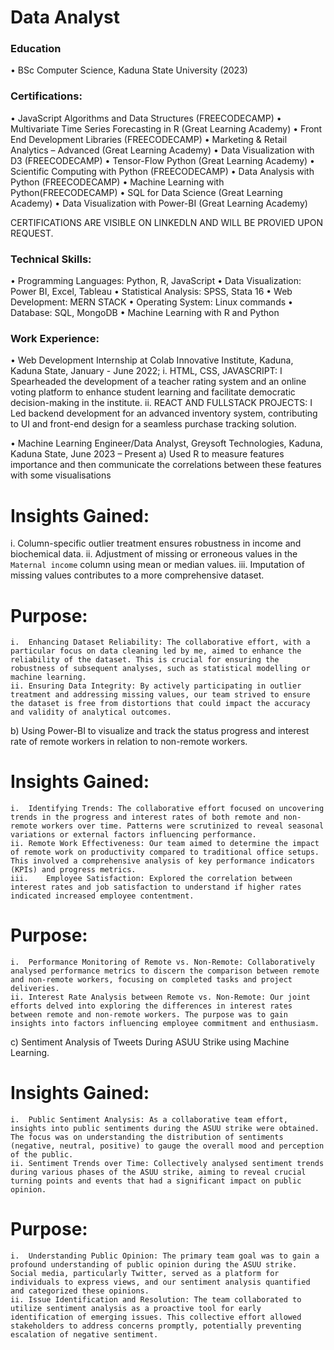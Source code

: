 # Data Analyst

### Education
•	BSc Computer Science, Kaduna State University (2023)

### Certifications:
•	JavaScript Algorithms and Data Structures (FREECODECAMP)
•	Multivariate Time Series Forecasting in R (Great Learning Academy)
•	Front End Development Libraries (FREECODECAMP)
•	Marketing & Retail Analytics – Advanced (Great Learning Academy)
•	Data Visualization with D3 (FREECODECAMP)
•	Tensor-Flow Python (Great Learning Academy)
•	Scientific Computing with Python (FREECODECAMP)
•	Data Analysis with Python (FREECODECAMP)
•	Machine Learning with Python(FREECODECAMP)
•	SQL for Data Science (Great Learning Academy)
•	Data Visualization with Power-BI (Great Learning Academy)

CERTIFICATIONS ARE VISIBLE ON LINKEDLN AND WILL BE PROVIED UPON REQUEST.

### Technical Skills:
•	Programming Languages: Python, R, JavaScript
•	Data Visualization: Power BI, Excel, Tableau
•	Statistical Analysis: SPSS, Stata 16
•	Web Development: MERN STACK
•	Operating System: Linux commands
•	Database: SQL, MongoDB
•	Machine Learning with R and Python

### Work Experience:
•	Web Development Internship at Colab Innovative Institute, Kaduna, Kaduna State, January - June 2022; 
  i.	HTML, CSS, JAVASCRIPT: I Spearheaded the development of a teacher rating system and an online voting platform to enhance student learning and facilitate democratic decision-making in the institute.
  ii.	REACT AND FULLSTACK PROJECTS: I Led backend development for an advanced inventory system, contributing to UI and front-end design for a seamless purchase tracking solution.
  
•	Machine Learning Engineer/Data Analyst, Greysoft Technologies,  Kaduna, Kaduna State, June 2023 – Present
  a)	Used R to measure features importance and then communicate the correlations between these features with some visualisations
# Insights Gained:
   i.	Column-specific outlier treatment ensures robustness in income and biochemical data.
   ii.	Adjustment of missing or erroneous values in the `Maternal income` column using mean or median values.
   iii.	Imputation of missing values contributes to a more comprehensive dataset.
# Purpose:
    i.	Enhancing Dataset Reliability: The collaborative effort, with a particular focus on data cleaning led by me, aimed to enhance the reliability of the dataset. This is crucial for ensuring the robustness of subsequent analyses, such as statistical modelling or machine learning.
    ii.	Ensuring Data Integrity: By actively participating in outlier treatment and addressing missing values, our team strived to ensure the dataset is free from distortions that could impact the accuracy and validity of analytical outcomes. 
    
   b)	Using Power-BI to visualize and track the status progress and interest rate of remote workers in relation to non-remote workers.
# Insights Gained:
    i.	Identifying Trends: The collaborative effort focused on uncovering trends in the progress and interest rates of both remote and non-remote workers over time. Patterns were scrutinized to reveal seasonal variations or external factors influencing performance.
    ii.	Remote Work Effectiveness: Our team aimed to determine the impact of remote work on productivity compared to traditional office setups. This involved a comprehensive analysis of key performance indicators (KPIs) and progress metrics.
    iii.	Employee Satisfaction: Explored the correlation between interest rates and job satisfaction to understand if higher rates indicated increased employee contentment.
# Purpose:
    i.	Performance Monitoring of Remote vs. Non-Remote: Collaboratively analysed performance metrics to discern the comparison between remote and non-remote workers, focusing on completed tasks and project deliveries.
    ii.	Interest Rate Analysis between Remote vs. Non-Remote: Our joint efforts delved into exploring the differences in interest rates between remote and non-remote workers. The purpose was to gain insights into factors influencing employee commitment and enthusiasm.
   c)	Sentiment Analysis of Tweets During ASUU Strike using Machine Learning.
# Insights Gained:
    i.	Public Sentiment Analysis: As a collaborative team effort, insights into public sentiments during the ASUU strike were obtained. The focus was on understanding the distribution of sentiments (negative, neutral, positive) to gauge the overall mood and perception of the public.
    ii.	Sentiment Trends over Time: Collectively analysed sentiment trends during various phases of the ASUU strike, aiming to reveal crucial turning points and events that had a significant impact on public opinion.
 # Purpose:
    i.	Understanding Public Opinion: The primary team goal was to gain a profound understanding of public opinion during the ASUU strike. Social media, particularly Twitter, served as a platform for individuals to express views, and our sentiment analysis quantified and categorized these opinions.
    ii.	Issue Identification and Resolution: The team collaborated to utilize sentiment analysis as a proactive tool for early identification of emerging issues. This collective effort allowed stakeholders to address concerns promptly, potentially preventing escalation of negative sentiment. 

